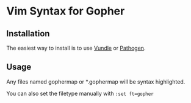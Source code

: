 # Vim Syntax for Gopher

## Installation

The easiest way to install is to use [Vundle](https://github.com/gmarik/vundle/) or [Pathogen](https://github.com/tpope/vim-pathogen/).

## Usage
Any files named gophermap or \*.gophermap will be syntax highlighted.


You can also set the filetype manually with `:set ft=gopher`
